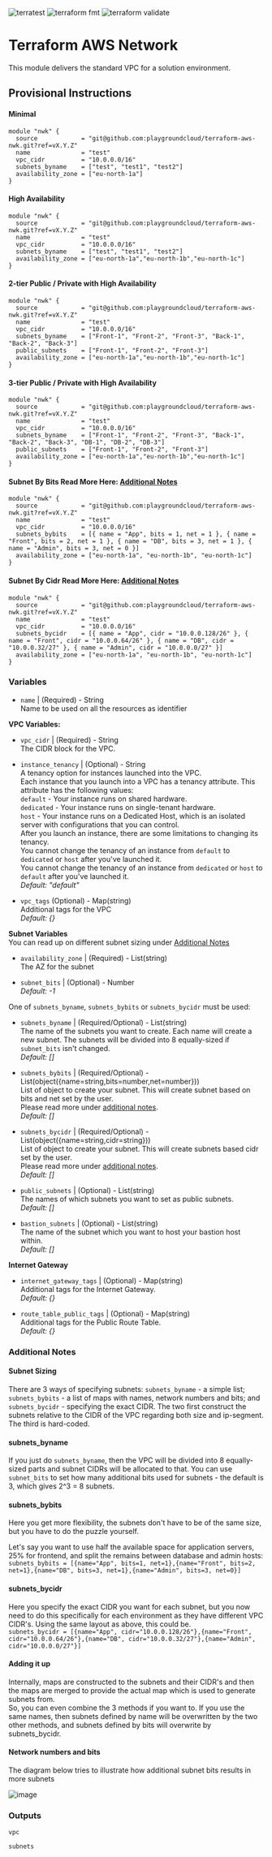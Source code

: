 ![terratest](https://github.com/playgroundcloud/terraform-aws-nwk/workflows/terratest/badge.svg)
![terraform fmt](https://github.com/playgroundcloud/terraform-aws-nwk/workflows/terraform-fmt/badge.svg)
![terraform validate](https://github.com/playgroundcloud/terraform-aws-nwk/workflows/terraform-validate/badge.svg)

# Terraform AWS Network
This module delivers the standard VPC for a solution environment.

## Provisional Instructions
#### Minimal
```hcl
module "nwk" {
  source            = "git@github.com:playgroundcloud/terraform-aws-nwk.git?ref=vX.Y.Z"
  name              = "test"
  vpc_cidr          = "10.0.0.0/16"
  subnets_byname    = ["test", "test1", "test2"]
  availability_zone = ["eu-north-1a"]
}
```
#### High Availability
```hcl
module "nwk" {
  source            = "git@github.com:playgroundcloud/terraform-aws-nwk.git?ref=vX.Y.Z"
  name              = "test"
  vpc_cidr          = "10.0.0.0/16"
  subnets_byname    = ["test", "test1", "test2"]
  availability_zone = ["eu-north-1a","eu-north-1b","eu-north-1c"]
}
```

#### 2-tier Public / Private with High Availability
```hcl
module "nwk" {
  source            = "git@github.com:playgroundcloud/terraform-aws-nwk.git?ref=vX.Y.Z"
  name              = "test"
  vpc_cidr          = "10.0.0.0/16"
  subnets_byname    = ["Front-1", "Front-2", "Front-3", "Back-1", "Back-2", "Back-3"]
  public_subnets    = ["Front-1", "Front-2", "Front-3"]
  availability_zone = ["eu-north-1a","eu-north-1b","eu-north-1c"]
}
```

#### 3-tier Public / Private with High Availability
```hcl
module "nwk" {
  source            = "git@github.com:playgroundcloud/terraform-aws-nwk.git?ref=vX.Y.Z"
  name              = "test"
  vpc_cidr          = "10.0.0.0/16"
  subnets_byname    = ["Front-1", "Front-2", "Front-3", "Back-1", "Back-2", "Back-3", "DB-1", "DB-2", "DB-3"]
  public_subnets    = ["Front-1", "Front-2", "Front-3"]
  availability_zone = ["eu-north-1a","eu-north-1b","eu-north-1c"]
}
```

#### Subnet By Bits Read More Here: [Additional Notes](#additional-notes)  
```hcl
module "nwk" {
  source            = "git@github.com:playgroundcloud/terraform-aws-nwk.git?ref=vX.Y.Z"
  name              = "test"
  vpc_cidr          = "10.0.0.0/16"
  subnets_bybits    = [{ name = "App", bits = 1, net = 1 }, { name = "Front", bits = 2, net = 1 }, { name = "DB", bits = 3, net = 1 }, { name = "Admin", bits = 3, net = 0 }]
  availability_zone = ["eu-north-1a", "eu-north-1b", "eu-north-1c"]
}
```

#### Subnet By Cidr Read More Here: [Additional Notes](#additional-notes)  
```hcl
module "nwk" {
  source            = "git@github.com:playgroundcloud/terraform-aws-nwk.git?ref=vX.Y.Z"
  name              = "test"
  vpc_cidr          = "10.0.0.0/16"
  subnets_bycidr    = [{ name = "App", cidr = "10.0.0.128/26" }, { name = "Front", cidr = "10.0.0.64/26" }, { name = "DB", cidr = "10.0.0.32/27" }, { name = "Admin", cidr = "10.0.0.0/27" }]
  availability_zone = ["eu-north-1a", "eu-north-1b", "eu-north-1c"]
}
```

### Variables
* `name` | (Required) - String  
Name to be used on all the resources as identifier  

**VPC Variables:**
* `vpc_cidr` | (Required) - String  
The CIDR block for the VPC.  

* `instance_tenancy` | (Optional) - String  
A tenancy option for instances launched into the VPC.  
Each instance that you launch into a VPC has a tenancy attribute. This attribute has the following values:  
`default` - Your instance runs on shared hardware.  
`dedicated` - Your instance runs on single-tenant hardware.  
`host` - Your instance runs on a Dedicated Host, which is an isolated server with configurations that you can control.    
After you launch an instance, there are some limitations to changing its tenancy.  
You cannot change the tenancy of an instance from `default` to `dedicated` or `host` after you've launched it.  
You cannot change the tenancy of an instance from `dedicated` or `host` to `default` after you've launched it.  
*Default: "default"*  

* `vpc_tags` (Optional) - Map(string)  
Additional tags for the VPC  
*Default: {}*  

**Subnet Variables**  
You can read up on different subnet sizing under [Additional Notes](#additional-notes)      
* `availability_zone` | (Required) - List(string)  
The AZ for the subnet  

* `subnet_bits` | (Optional) - Number  
*Default: -1*  

One of `subnets_byname`, `subnets_bybits` or `subnets_bycidr` must be used:  
* `subnets_byname` | (Required/Optional) - List(string)  
The name of the subnets you want to create. Each name will create a new subnet. The subnets will be divided into 8 equally-sized if `subnet_bits` isn't changed.  
*Default: []*  

* `subnets_bybits` | (Required/Optional) - List(object({name=string,bits=number,net=number}))      
List of object to create your subnet. This will create subnet based on bits and net set by the user.  
Please read more under [additional notes](#additional-notes).  
*Default: []*  

* `subnets_bycidr` | (Required/Optional) - List(object({name=string,cidr=string}))     
List of object to create your subnet. This will create subnets based cidr set by the user.   
Please read more under [additional notes](#additional-notes).   
*Default: []*  

* `public_subnets` | (Optional) - List(string)  
The names of which subnets you want to set as public subnets.  
*Default: []*  

* `bastion_subnets` | (Optional) - List(string)  
The name of the subnet which you want to host your bastion host within.  
*Default: []*  

**Internet Gateway**    
* `internet_gateway_tags` | (Optional) - Map(string)  
Additional tags for the Internet Gateway.  
*Default: {}*  

* `route_table_public_tags` | (Optional) - Map(string)  
Additional tags for the Public Route Table.  
*Default: {}*  

### Additional Notes  
#### Subnet Sizing  
There are 3 ways of specifying subnets: `subnets_byname` - a simple list; `subnets_bybits` - a list of maps with names, network numbers and bits; and `subnets_bycidr` - specifying the exact CIDR. The two first construct the subnets relative to the CIDR of the VPC regarding both size and ip-segment. The third is hard-coded.  

#### subnets_byname  
If you just do `subnets_byname`, then the VPC will be divided into 8 equally-sized parts and subnet CIDRs will be allocated to that. You can use `subnet_bits` to set how many additional bits used for subnets - the default is 3, which gives 2^3 = 8 subnets.  

#### subnets_bybits  
Here you get more flexibility, the subnets don't have to be of the same size, but you have to do the puzzle yourself.  

Let's say you want to use half the available space for application servers, 25% for frontend, and split the remains between database and admin hosts:  
`subnets_bybits = [{name="App", bits=1, net=1},{name="Front", bits=2, net=1},{name="DB", bits=3, net=1},{name="Admin", bits=3, net=0}]`

#### subnets_bycidr
Here you specify the exact CIDR you want for each subnet, but you now need to do this specifically for each environment as they have different VPC CIDR's. Using the same layout as above, this could be.  
`subnets_bycidr = [{name="App", cidr="10.0.0.128/26"},{name="Front", cidr="10.0.0.64/26"},{name="DB", cidr="10.0.0.32/27"},{name="Admin", cidr="10.0.0.0/27"}]`  
 
#### Adding it up
Internally, maps are constructed to the subnets and their CIDR's and then the maps are merged to provide the actual map which is used to generate subnets from.  
So, you can even combine the 3 methods if you want to. If you use the same names, then subnets defined by name will be overwritten by the two other methods, and subnets defined by bits will overwrite by subnets_bycidr.

#### Network numbers and bits
The diagram below tries to illustrate how additional subnet bits results in more subnets

![image](./picture/subnetsizes.PNG)
  
### Outputs
`vpc`  

`subnets`  
  
